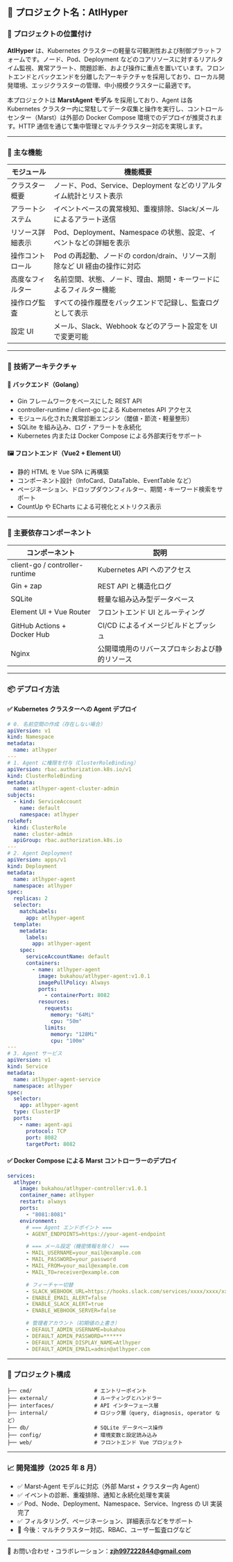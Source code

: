 ## 🧠 プロジェクト名：AtlHyper

### 📌 プロジェクトの位置付け

**AtlHyper** は、Kubernetes クラスターの軽量な可観測性および制御プラットフォームです。ノード、Pod、Deployment などのコアリソースに対するリアルタイム監視、異常アラート、問題診断、および操作に重点を置いています。フロントエンドとバックエンドを分離したアーキテクチャを採用しており、ローカル開発環境、エッジクラスターの管理、中小規模クラスターに最適です。

本プロジェクトは **MarstAgent モデル** を採用しており、Agent は各 Kubernetes クラスター内に常駐してデータ収集と操作を実行し、コントロールセンター（Marst）は外部の Docker Compose 環境でのデプロイが推奨されます。HTTP 通信を通じて集中管理とマルチクラスター対応を実現します。

---

### 🚀 主な機能

| モジュール       | 機能概要                                                                  |
| ---------------- | ------------------------------------------------------------------------- |
| クラスター概要   | ノード、Pod、Service、Deployment などのリアルタイム統計とリスト表示       |
| アラートシステム | イベントベースの異常検知、重複排除、Slack/メールによるアラート送信        |
| リソース詳細表示 | Pod、Deployment、Namespace の状態、設定、イベントなどの詳細を表示         |
| 操作コントロール | Pod の再起動、ノードの cordon/drain、リソース削除など UI 経由の操作に対応 |
| 高度なフィルター | 名前空間、状態、ノード、理由、期間・キーワードによるフィルター機能        |
| 操作ログ監査     | すべての操作履歴をバックエンドで記録し、監査ログとして表示                |
| 設定 UI          | メール、Slack、Webhook などのアラート設定を UI で変更可能                 |

---

### 🧱 技術アーキテクチャ

#### 🔧 バックエンド（Golang）

- Gin フレームワークをベースにした REST API
- controller-runtime / client-go による Kubernetes API アクセス
- モジュール化された異常診断エンジン（閾値・節流・軽量整形）
- SQLite を組み込み、ログ・アラートを永続化
- Kubernetes 内または Docker Compose による外部実行をサポート

#### 🖼️ フロントエンド（Vue2 + Element UI）

- 静的 HTML を Vue SPA に再構築
- コンポーネント設計（InfoCard、DataTable、EventTable など）
- ページネーション、ドロップダウンフィルター、期間・キーワード検索をサポート
- CountUp や ECharts による可視化とメトリクス表示

---

### 🧰 主要依存コンポーネント

| コンポーネント                 | 説明                                           |
| ------------------------------ | ---------------------------------------------- |
| client-go / controller-runtime | Kubernetes API へのアクセス                    |
| Gin + zap                      | REST API と構造化ログ                          |
| SQLite                         | 軽量な組み込み型データベース                   |
| Element UI + Vue Router        | フロントエンド UI とルーティング               |
| GitHub Actions + Docker Hub    | CI/CD によるイメージビルドとプッシュ           |
| Nginx                          | 公開環境用のリバースプロキシおよび静的リソース |

---

### 📦 デプロイ方法

#### ✅ Kubernetes クラスターへの Agent デプロイ

```yaml
# 0. 名前空間の作成（存在しない場合）
apiVersion: v1
kind: Namespace
metadata:
  name: atlhyper
---
# 1. Agent に権限を付与（ClusterRoleBinding）
apiVersion: rbac.authorization.k8s.io/v1
kind: ClusterRoleBinding
metadata:
  name: atlhyper-agent-cluster-admin
subjects:
  - kind: ServiceAccount
    name: default
    namespace: atlhyper
roleRef:
  kind: ClusterRole
  name: cluster-admin
  apiGroup: rbac.authorization.k8s.io
---
# 2. Agent Deployment
apiVersion: apps/v1
kind: Deployment
metadata:
  name: atlhyper-agent
  namespace: atlhyper
spec:
  replicas: 2
  selector:
    matchLabels:
      app: atlhyper-agent
  template:
    metadata:
      labels:
        app: atlhyper-agent
    spec:
      serviceAccountName: default
      containers:
        - name: atlhyper-agent
          image: bukahou/atlhyper-agent:v1.0.1
          imagePullPolicy: Always
          ports:
            - containerPort: 8082
          resources:
            requests:
              memory: "64Mi"
              cpu: "50m"
            limits:
              memory: "128Mi"
              cpu: "100m"
---
# 3. Agent サービス
apiVersion: v1
kind: Service
metadata:
  name: atlhyper-agent-service
  namespace: atlhyper
spec:
  selector:
    app: atlhyper-agent
  type: ClusterIP
  ports:
    - name: agent-api
      protocol: TCP
      port: 8082
      targetPort: 8082
```

#### ✅ Docker Compose による Marst コントローラーのデプロイ

```yaml
services:
  atlhyper:
    image: bukahou/atlhyper-controller:v1.0.1
    container_name: atlhyper
    restart: always
    ports:
      - "8081:8081"
    environment:
      # === Agent エンドポイント ===
      - AGENT_ENDPOINTS=https://your-agent-endpoint

      # === メール設定（機密情報を除く） ===
      - MAIL_USERNAME=your_mail@example.com
      - MAIL_PASSWORD=your_password
      - MAIL_FROM=your_mail@example.com
      - MAIL_TO=receiver@example.com

      # フィーチャー切替
      - SLACK_WEBHOOK_URL=https://hooks.slack.com/services/xxxx/xxxx/xxxxx
      - ENABLE_EMAIL_ALERT=false
      - ENABLE_SLACK_ALERT=true
      - ENABLE_WEBHOOK_SERVER=false

      # 管理者アカウント（初期値の上書き）
      - DEFAULT_ADMIN_USERNAME=bukahou
      - DEFAULT_ADMIN_PASSWORD=******
      - DEFAULT_ADMIN_DISPLAY_NAME=Atlhyper
      - DEFAULT_ADMIN_EMAIL=admin@atlhyper.com
```

---

### 📂 プロジェクト構成

```
├── cmd/                    # エントリーポイント
├── external/               # ルーティングとハンドラー
├── interfaces/             # API インターフェース層
├── internal/               # ロジック層（query, diagnosis, operator など）
├── db/                     # SQLite データベース操作
├── config/                 # 環境変数と設定読み込み
├── web/                    # フロントエンド Vue プロジェクト
```

---

### 📈 開発進捗（2025 年 8 月）

- ✅ Marst-Agent モデルに対応（外部 Marst + クラスター内 Agent）
- ✅ イベントの診断、重複排除、通知と永続化処理を実装
- ✅ Pod、Node、Deployment、Namespace、Service、Ingress の UI 実装完了
- ✅ フィルタリング、ページネーション、詳細表示などをサポート
- 🚧 今後：マルチクラスター対応、RBAC、ユーザー監査ログなど

---

📧 お問い合わせ・コラボレーション：**[zjh997222844@gmail.com](mailto:zjh997222844@gmail.com)**
